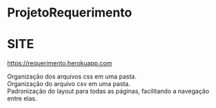 # ProjetoRequerimento

# SITE
https://requerimento.herokuapp.com

Organização dos arquivos css em uma pasta.<br>
Organização do arquivo csv em uma pasta.<br>
Padronização do layout para todas as páginas, facilitando a navegação entre elas.
